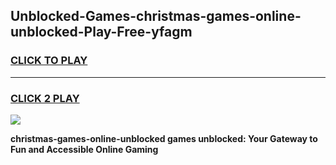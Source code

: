 
## Unblocked-Games-christmas-games-online-unblocked-Play-Free-yfagm
<h3>
<a href="https://premium76.site?title=christmas-games-online-unblocked&ref=18A1">CLICK TO PLAY</a></h3>
<hr>

<h3>
<a href="https://premium76.site?title=christmas-games-online-unblocked&ref=18A1">CLICK 2 PLAY</a>
  
</h3>

<a href="https://premium76.site?title=christmas-games-online-unblocked&ref=18A1"><img src="https://clearcache.store/games.png"></a>


**christmas-games-online-unblocked games unblocked: Your Gateway to Fun and Accessible Online Gaming**
